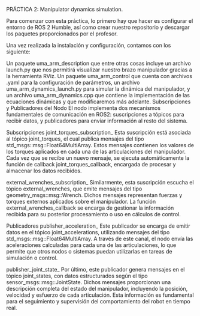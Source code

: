 PRÁCTICA 2: Manipulator dynamics simulation.

Para comenzar con esta práctica, lo primero hay que hacer es configurar el entorno de ROS 2 Humble, así como crear nuestro repositorio y descargar los paquetes proporcionados por el profesor.

Una vez realizada la instalación y configuración, contamos con los siguiente:

Un paquete uma_arm_description que entre otras cosas incluye un archivo launch.py que nos permitirá visualizar nuestro brazo manipulador gracias a la herramienta RViz.
Un paquete uma_arm_control que cuenta con archivos .yaml para la configuración de parámetros, un archivo uma_arm_dynamics_launch.py para simular la dinámica del manipulador, y un archivo uma_arm_dynamics.cpp que contiene la implementación de las ecuaciones dinámicas y que modificaremos más adelante.
Subscripciones y Publicadores del Nodo El nodo implementa dos mecanismos fundamentales de comunicación en ROS2: suscripciones a tópicos para recibir datos, y publicadores para enviar información al resto del sistema.

Subscripciones joint_torques_subscription_ Esta suscripción está asociada al tópico joint_torques, el cual publica mensajes del tipo std_msgs::msg::Float64MultiArray. Estos mensajes contienen los valores de los torques aplicados en cada una de las articulaciones del manipulador. Cada vez que se recibe un nuevo mensaje, se ejecuta automáticamente la función de callback joint_torques_callback, encargada de procesar y almacenar los datos recibidos.

external_wrenches_subscription_ Similarmente, esta suscripción escucha el tópico external_wrenches, que emite mensajes del tipo geometry_msgs::msg::Wrench. Dichos mensajes representan fuerzas y torques externos aplicados sobre el manipulador. La función external_wrenches_callback se encarga de gestionar la información recibida para su posterior procesamiento o uso en cálculos de control.

Publicadores publisher_acceleration_ Este publicador se encarga de emitir datos en el tópico joint_accelerations, utilizando mensajes del tipo std_msgs::msg::Float64MultiArray. A través de este canal, el nodo envía las aceleraciones calculadas para cada una de las articulaciones, lo que permite que otros nodos o sistemas puedan utilizarlas en tareas de simulación o control.

publisher_joint_state_ Por último, este publicador genera mensajes en el tópico joint_states, con datos estructurados según el tipo sensor_msgs::msg::JointState. Dichos mensajes proporcionan una descripción completa del estado del manipulador, incluyendo la posición, velocidad y esfuerzo de cada articulación. Esta información es fundamental para el seguimiento y supervisión del comportamiento del robot en tiempo real.
